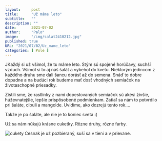 ```yaml
---
layout:     post
title:      "Už máme leto"
subtitle:   ""
description: ""
date:       2021-07-02
author:     "Palo"
image:      "/img/salat2410212.jpg"
published: true
URL: "2021/07/02/Uz_mame_leto"
categories: [ Pole ]
---
```

JKaždý si už všimol, že tu máme leto.  Stým sú spojené horúčavy, suchší vzduch. Všimol si to aj náš šalát a vybehol do kvetu. Niektorým jedincom z každého druhu sme dali šancu dorásť až do semena. Snáď to dobre dopadne a na budúci rok budeme mať dosť vhodných semiačok na životaschopné priesadky.

Zistili sme, že rastlinky z nami dopestovaných semiačok sú akési živšie, húževnatejšie, lepšie prispôsobené podmienkam. Zatiaľ sa nám to potvrdilo pri šaláte, cibuli a mangolde. Uvidíme, ako dozrejú tento rok....

Takže je po šaláte, ale nie je to koniec sveta :)

Už sa nám núkajú krásne cuketky. Rôzne druhy, rôzne farby.

![cukety](/img/cukety.png)
Cesnak je už pozbieraný, suší sa v tieni a v prievane. 
